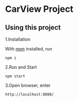 # CarView Project

## Using this project

1.Installation

With [npm](https://npmjs.org/) installed, run

```shell
npm i
```

2.Run and Start

```shell
npm start
```

3.Open browser, enter

```shell
http://localhost:8080/
```